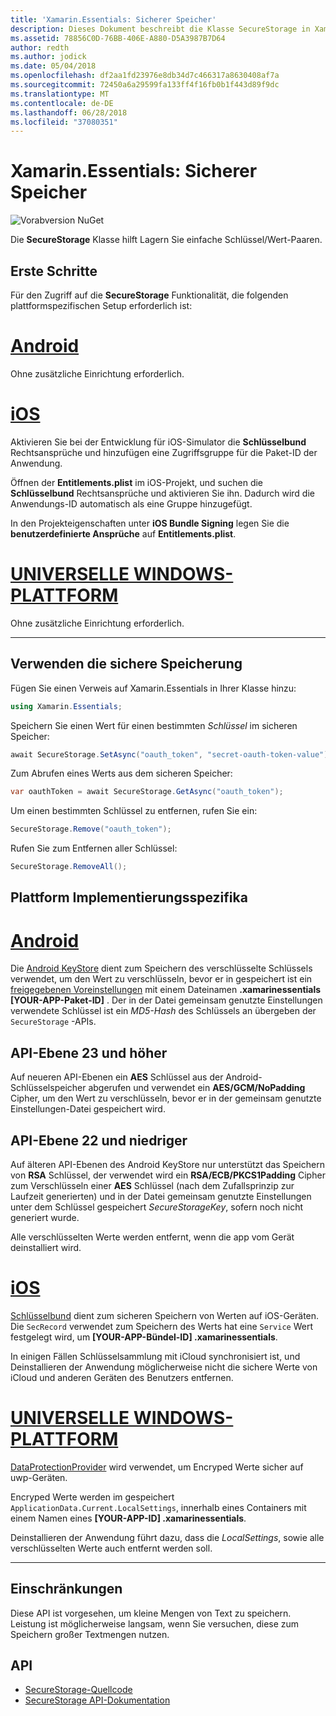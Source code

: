 ```yaml
---
title: 'Xamarin.Essentials: Sicherer Speicher'
description: Dieses Dokument beschreibt die Klasse SecureStorage in Xamarin.Essentials, was hilft, lagern Sie einfache Schlüssel/Wert-Paaren. Es wird erläutert, wie die Klasse, die Plattform implementierungsspezifika und die Einschränkungen zu verwenden.
ms.assetid: 78856C0D-76BB-406E-A880-D5A3987B7D64
author: redth
ms.author: jodick
ms.date: 05/04/2018
ms.openlocfilehash: df2aa1fd23976e8db34d7c466317a8630408af7a
ms.sourcegitcommit: 72450a6a29599fa133ff4f16fb0b1f443d89f9dc
ms.translationtype: MT
ms.contentlocale: de-DE
ms.lasthandoff: 06/28/2018
ms.locfileid: "37080351"
---
```

# <a name="xamarinessentials-secure-storage"></a>Xamarin.Essentials: Sicherer Speicher

![Vorabversion NuGet](~/media/shared/pre-release.png)

Die **SecureStorage** Klasse hilft Lagern Sie einfache Schlüssel/Wert-Paaren.

## <a name="getting-started"></a>Erste Schritte

Für den Zugriff auf die **SecureStorage** Funktionalität, die folgenden plattformspezifischen Setup erforderlich ist:

# <a name="androidtabandroid"></a>[Android](#tab/android)

Ohne zusätzliche Einrichtung erforderlich.

# <a name="iostabios"></a>[iOS](#tab/ios)

Aktivieren Sie bei der Entwicklung für iOS-Simulator die **Schlüsselbund** Rechtsansprüche und hinzufügen eine Zugriffsgruppe für die Paket-ID der Anwendung.

Öffnen der **Entitlements.plist** im iOS-Projekt, und suchen die **Schlüsselbund** Rechtsansprüche und aktivieren Sie ihn. Dadurch wird die Anwendungs-ID automatisch als eine Gruppe hinzugefügt.

In den Projekteigenschaften unter **iOS Bundle Signing** legen Sie die **benutzerdefinierte Ansprüche** auf **Entitlements.plist**.

# <a name="uwptabuwp"></a>[UNIVERSELLE WINDOWS-PLATTFORM](#tab/uwp)

Ohne zusätzliche Einrichtung erforderlich.

-----

## <a name="using-secure-storage"></a>Verwenden die sichere Speicherung

Fügen Sie einen Verweis auf Xamarin.Essentials in Ihrer Klasse hinzu:

```csharp
using Xamarin.Essentials;
```

Speichern Sie einen Wert für einen bestimmten _Schlüssel_ im sicheren Speicher:

```csharp
await SecureStorage.SetAsync("oauth_token", "secret-oauth-token-value");
```

Zum Abrufen eines Werts aus dem sicheren Speicher:

```csharp
var oauthToken = await SecureStorage.GetAsync("oauth_token");
```

Um einen bestimmten Schlüssel zu entfernen, rufen Sie ein:

```csharp
SecureStorage.Remove("oauth_token");
```

Rufen Sie zum Entfernen aller Schlüssel:

```csharp
SecureStorage.RemoveAll();
```


## <a name="platform-implementation-specifics"></a>Plattform Implementierungsspezifika

# <a name="androidtabandroid"></a>[Android](#tab/android)

Die [Android KeyStore](https://developer.android.com/training/articles/keystore.html) dient zum Speichern des verschlüsselte Schlüssels verwendet, um den Wert zu verschlüsseln, bevor er in gespeichert ist ein [freigegebenen Voreinstellungen](https://developer.android.com/training/data-storage/shared-preferences.html) mit einem Dateinamen **.xamarinessentials [YOUR-APP-Paket-ID]** .  Der in der Datei gemeinsam genutzte Einstellungen verwendete Schlüssel ist ein _MD5-Hash_ des Schlüssels an übergeben der `SecureStorage` -APIs.

## <a name="api-level-23-and-higher"></a>API-Ebene 23 und höher

Auf neueren API-Ebenen ein **AES** Schlüssel aus der Android-Schlüsselspeicher abgerufen und verwendet ein **AES/GCM/NoPadding** Cipher, um den Wert zu verschlüsseln, bevor er in der gemeinsam genutzte Einstellungen-Datei gespeichert wird.

## <a name="api-level-22-and-lower"></a>API-Ebene 22 und niedriger

Auf älteren API-Ebenen des Android KeyStore nur unterstützt das Speichern von **RSA** Schlüssel, der verwendet wird ein **RSA/ECB/PKCS1Padding** Cipher zum Verschlüsseln einer **AES** Schlüssel (nach dem Zufallsprinzip zur Laufzeit generierten) und in der Datei gemeinsam genutzte Einstellungen unter dem Schlüssel gespeichert _SecureStorageKey_, sofern noch nicht generiert wurde.

Alle verschlüsselten Werte werden entfernt, wenn die app vom Gerät deinstalliert wird.

# <a name="iostabios"></a>[iOS](#tab/ios)

[Schlüsselbund](https://developer.xamarin.com/api/type/Security.SecKeyChain/) dient zum sicheren Speichern von Werten auf iOS-Geräten.  Die `SecRecord` verwendet zum Speichern des Werts hat eine `Service` Wert festgelegt wird, um **[YOUR-APP-Bündel-ID] .xamarinessentials**.

In einigen Fällen Schlüsselsammlung mit iCloud synchronisiert ist, und Deinstallieren der Anwendung möglicherweise nicht die sichere Werte von iCloud und anderen Geräten des Benutzers entfernen.

# <a name="uwptabuwp"></a>[UNIVERSELLE WINDOWS-PLATTFORM](#tab/uwp)

[DataProtectionProvider](https://docs.microsoft.com/uwp/api/windows.security.cryptography.dataprotection.dataprotectionprovider) wird verwendet, um Encryped Werte sicher auf uwp-Geräten.

Encryped Werte werden im gespeichert `ApplicationData.Current.LocalSettings`, innerhalb eines Containers mit einem Namen eines **[YOUR-APP-ID] .xamarinessentials**.

Deinstallieren der Anwendung führt dazu, dass die _LocalSettings_, sowie alle verschlüsselten Werte auch entfernt werden soll.

-----

## <a name="limitations"></a>Einschränkungen

Diese API ist vorgesehen, um kleine Mengen von Text zu speichern.  Leistung ist möglicherweise langsam, wenn Sie versuchen, diese zum Speichern großer Textmengen nutzen.

## <a name="api"></a>API

- [SecureStorage-Quellcode](https://github.com/xamarin/Essentials/tree/master/Xamarin.Essentials/SecureStorage)
- [SecureStorage API-Dokumentation](xref:Xamarin.Essentials.SecureStorage)

